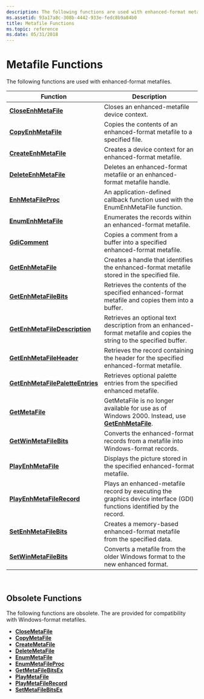 ```yaml
---
description: The following functions are used with enhanced-format metafiles.
ms.assetid: 93a17a8c-308b-4442-933e-fedc8b9a84b0
title: Metafile Functions
ms.topic: reference
ms.date: 05/31/2018
---
```


# Metafile Functions

The following functions are used with enhanced-format metafiles.



| Function                                                             | Description                                                                                                            |
|----------------------------------------------------------------------|------------------------------------------------------------------------------------------------------------------------|
| [**CloseEnhMetaFile**](/windows/desktop/api/Wingdi/nf-wingdi-closeenhmetafile)                         | Closes an enhanced-metafile device context.                                                                            |
| [**CopyEnhMetaFile**](/windows/desktop/api/Wingdi/nf-wingdi-copyenhmetafilea)                           | Copies the contents of an enhanced-format metafile to a specified file.                                                |
| [**CreateEnhMetaFile**](/windows/desktop/api/Wingdi/nf-wingdi-createenhmetafilea)                       | Creates a device context for an enhanced-format metafile.                                                              |
| [**DeleteEnhMetaFile**](/windows/desktop/api/Wingdi/nf-wingdi-deleteenhmetafile)                       | Deletes an enhanced-format metafile or an enhanced-format metafile handle.                                             |
| [**EnhMetaFileProc**](/windows/win32/api/wingdi/nc-wingdi-enhmfenumproc)                           | An application-defined callback function used with the EnumEnhMetaFile function.                                       |
| [**EnumEnhMetaFile**](/windows/desktop/api/Wingdi/nf-wingdi-enumenhmetafile)                           | Enumerates the records within an enhanced-format metafile.                                                             |
| [**GdiComment**](/windows/desktop/api/Wingdi/nf-wingdi-gdicomment)                                     | Copies a comment from a buffer into a specified enhanced-format metafile.                                              |
| [**GetEnhMetaFile**](/windows/desktop/api/WinGdi/nf-wingdi-getenhmetafilea)                             | Creates a handle that identifies the enhanced-format metafile stored in the specified file.                            |
| [**GetEnhMetaFileBits**](/windows/desktop/api/Wingdi/nf-wingdi-getenhmetafilebits)                     | Retrieves the contents of the specified enhanced-format metafile and copies them into a buffer.                        |
| [**GetEnhMetaFileDescription**](/windows/desktop/api/Wingdi/nf-wingdi-getenhmetafiledescriptiona)       | Retrieves an optional text description from an enhanced-format metafile and copies the string to the specified buffer. |
| [**GetEnhMetaFileHeader**](/windows/desktop/api/Wingdi/nf-wingdi-getenhmetafileheader)                 | Retrieves the record containing the header for the specified enhanced-format metafile.                                 |
| [**GetEnhMetaFilePaletteEntries**](/windows/desktop/api/Wingdi/nf-wingdi-getenhmetafilepaletteentries) | Retrieves optional palette entries from the specified enhanced metafile.                                               |
| [**GetMetaFile**](/windows/desktop/api/Wingdi/nf-wingdi-getmetafilea)                                   | GetMetaFile is no longer available for use as of Windows 2000. Instead, use [**GetEnhMetaFile**](/windows/desktop/api/WinGdi/nf-wingdi-getenhmetafilea).  |
| [**GetWinMetaFileBits**](/windows/desktop/api/Wingdi/nf-wingdi-getwinmetafilebits)                     | Converts the enhanced-format records from a metafile into Windows-format records.                                      |
| [**PlayEnhMetaFile**](/windows/desktop/api/Wingdi/nf-wingdi-playenhmetafile)                           | Displays the picture stored in the specified enhanced-format metafile.                                                 |
| [**PlayEnhMetaFileRecord**](/windows/desktop/api/Wingdi/nf-wingdi-playenhmetafilerecord)               | Plays an enhanced-metafile record by executing the graphics device interface (GDI) functions identified by the record. |
| [**SetEnhMetaFileBits**](/windows/desktop/api/Wingdi/nf-wingdi-setenhmetafilebits)                     | Creates a memory-based enhanced-format metafile from the specified data.                                               |
| [**SetWinMetaFileBits**](/windows/desktop/api/Wingdi/nf-wingdi-setwinmetafilebits)                     | Converts a metafile from the older Windows format to the new enhanced format.                                          |



 

## Obsolete Functions

The following functions are obsolete. The are provided for compatibility with Windows-format metafiles.

-   [**CloseMetaFile**](/windows/desktop/api/Wingdi/nf-wingdi-closemetafile)
-   [**CopyMetaFile**](/windows/desktop/api/Wingdi/nf-wingdi-copymetafilea)
-   [**CreateMetaFile**](/windows/desktop/api/Wingdi/nf-wingdi-createmetafilea)
-   [**DeleteMetaFile**](/windows/desktop/api/Wingdi/nf-wingdi-deletemetafile)
-   [**EnumMetaFile**](/windows/desktop/api/Wingdi/nf-wingdi-enummetafile)
-   [**EnumMetaFileProc**](/windows/win32/api/wingdi/nc-wingdi-mfenumproc)
-   [**GetMetaFileBitsEx**](/windows/desktop/api/Wingdi/nf-wingdi-getmetafilebitsex)
-   [**PlayMetaFile**](/windows/desktop/api/Wingdi/nf-wingdi-playmetafile)
-   [**PlayMetaFileRecord**](/windows/desktop/api/Wingdi/nf-wingdi-playmetafilerecord)
-   [**SetMetaFileBitsEx**](/windows/desktop/api/Wingdi/nf-wingdi-setmetafilebitsex)

 

 
